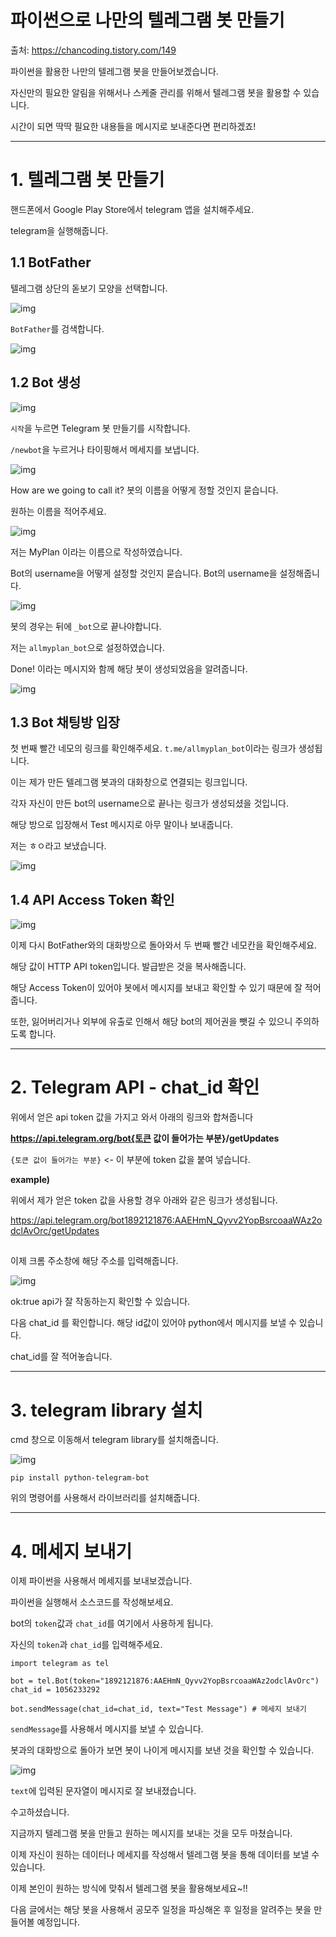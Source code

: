# 파이썬으로 나만의 텔레그램 봇 만들기

출처: https://chancoding.tistory.com/149

파이썬을 활용한 나만의 텔레그램 봇을 만들어보겠습니다.

자신만의 필요한 알림을 위해서나 스케줄 관리를 위해서 텔레그램 봇을 활용할 수 있습니다.

시간이 되면 딱딱 필요한 내용들을 메시지로 보내준다면 편리하겠죠!

------

# **1. 텔레그램 봇 만들기**

핸드폰에서 Google Play Store에서 telegram 앱을 설치해주세요.

telegram을 실행해줍니다.

 

## **1.1 BotFather**

텔레그램 상단의 돋보기 모양을 선택합니다.



![img](.\images\telegram_000.png)



`BotFather`를 검색합니다.



![img](.\images\telegram_001.png)



 

## **1.2 Bot 생성**



![img](./images/telegram_002.png)



`시작`을 누르면 Telegram 봇 만들기를 시작합니다.

`/newbot`을 누르거나 타이핑해서 메세지를 보냅니다.



![img](.\images\telegram_003.png)



 

How are we going to call it? 봇의 이름을 어떻게 정할 것인지 묻습니다.

원하는 이름을 적어주세요.



![img](.\images\telegram_004.png)



저는 MyPlan 이라는 이름으로 작성하였습니다.

 

 

Bot의 username을 어떻게 설정할 것인지 묻습니다. Bot의 username을 설정해줍니다.



![img](.\images\telegram_005.png)



봇의 경우는 뒤에 `_bot`으로 끝나야합니다.

저는 `allmyplan_bot`으로 설정하였습니다.

 

Done! 이라는 메시지와 함께 해당 봇이 생성되었음을 알려줍니다.



![img](.\images\telegram_006.png)



 

## **1.3 Bot 채팅방 입장**

첫 번째 빨간 네모의 링크를 확인해주세요. `t.me/allmyplan_bot`이라는 링크가 생성됩니다.

이는 제가 만든 텔레그램 봇과의 대화창으로 연결되는 링크입니다.

각자 자신이 만든 bot의 username으로 끝나는 링크가 생성되셨을 것입니다.

해당 방으로 입장해서 Test 메시지로 아무 말이나 보내줍니다.

저는 ㅎㅇ라고 보냈습니다.



![img](.\images\telegram_007.png)



 

## **1.4 API Access Token 확인**



![img](.\images\telegram_008.png)



이제 다시 BotFather와의 대화방으로 돌아와서 두 번째 빨간 네모칸을 확인해주세요.

해당 값이 HTTP API token입니다. 발급받은 것을 복사해줍니다.

해당 Access Token이 있어야 봇에서 메시지를 보내고 확인할 수 있기 때문에 잘 적어줍니다.

또한, 잃어버리거나 외부에 유출로 인해서 해당 bot의 제어권을 뺏길 수 있으니 주의하도록 합니다.

------

# **2. Telegram API - chat_id 확인**

위에서 얻은 api token 값을 가지고 와서 아래의 링크와 합쳐줍니다

**https://api.telegram.org/bot{토큰 값이 들어가는 부분}/getUpdates**

`{토큰 값이 들어가는 부분}` <- 이 부분에 token 값을 붙여 넣습니다.

**example)**

위에서 제가 얻은 token 값을 사용할 경우 아래와 같은 링크가 생성됩니다.

https://api.telegram.org/bot1892121876:AAEHmN_Qyvv2YopBsrcoaaWAz2odclAvOrc/getUpdates

##  

이제 크롬 주소창에 해당 주소를 입력해줍니다.



![img](.\images\telegram_009.png)



ok:true api가 잘 작동하는지 확인할 수 있습니다.

다음 chat_id 를 확인합니다. 해당 id값이 있어야 python에서 메시지를 보낼 수 있습니다.

chat_id를 잘 적어놓습니다.

------

# **3. telegram library 설치**

cmd 창으로 이동해서 telegram library를 설치해줍니다.



![img](.\images\telegram_010.png)



```
pip install python-telegram-bot
```

위의 명령어를 사용해서 라이브러리를 설치해줍니다.

------

# **4. 메세지 보내기**

이제 파이썬을 사용해서 메세지를 보내보겠습니다.

파이썬을 실행해서 소스코드를 작성해보세요.

bot의 `token`값과 `chat_id`를 여기에서 사용하게 됩니다.

자신의 `token`과 `chat_id`를 입력해주세요.

```
import telegram as tel

bot = tel.Bot(token="1892121876:AAEHmN_Qyvv2YopBsrcoaaWAz2odclAvOrc")
chat_id = 1056233292

bot.sendMessage(chat_id=chat_id, text="Test Message") # 메세지 보내기
```

`sendMessage`를 사용해서 메시지를 보낼 수 있습니다.

봇과의 대화방으로 돌아가 보면 봇이 나이게 메시지를 보낸 것을 확인할 수 있습니다.



![img](.\images\telegram_011.png)



`text`에 입력된 문자열이 메시지로 잘 보내졌습니다.

 

수고하셨습니다.

지금까지 텔레그램 봇을 만들고 원하는 메시지를 보내는 것을 모두 마쳤습니다.

이제 자신이 원하는 데이터나 메세지를 작성해서 텔레그램 봇을 통해 데이터를 보낼 수 있습니다.

이제 본인이 원하는 방식에 맞춰서 텔레그램 봇을 활용해보세요~!!

 

다음 글에서는 해당 봇을 사용해서 공모주 일정을 파싱해온 후 일정을 알려주는 봇을 만들어볼 예정입니다.
